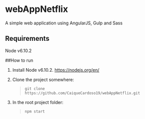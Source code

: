 # webAppNetflix

A simple web application using AngularJS, Gulp and Sass

## Requirements
Node v6.10.2
 
##How to run
1. Install Node v6.10.2. https://nodejs.org/en/

2. Clone the project somewhere: 
    >`git clone https://github.com/CaiqueCardoso19/webAppNetflix.git`

3. In the root project folder: 
    >`npm start`
